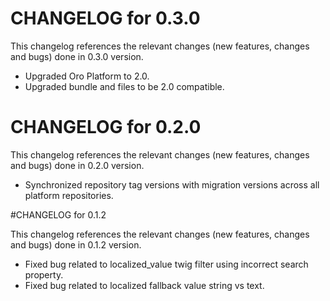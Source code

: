 # CHANGELOG for 0.3.0

This changelog references the relevant changes (new features, changes and bugs) done in 0.3.0 version.

  * Upgraded Oro Platform to 2.0.
  * Upgraded bundle and files to be 2.0 compatible.


# CHANGELOG for 0.2.0

This changelog references the relevant changes (new features, changes and bugs) done in 0.2.0 version.

  * Synchronized repository tag versions with migration versions across all platform repositories.


#CHANGELOG for 0.1.2

This changelog references the relevant changes (new features, changes and bugs) done in 0.1.2 version.

  * Fixed bug related to localized_value twig filter using incorrect search property.
  * Fixed bug related to localized fallback value string vs text. 